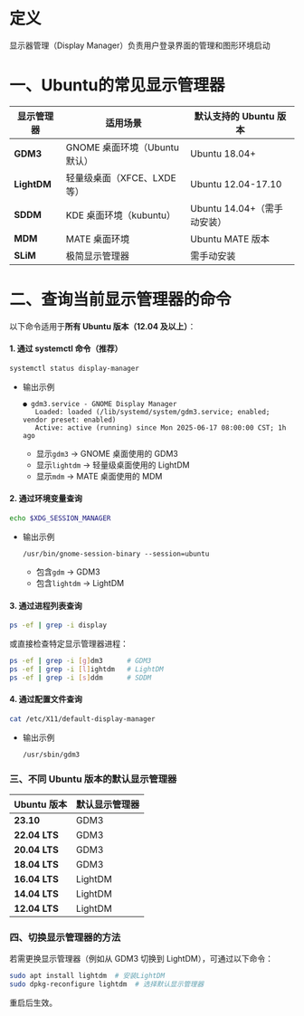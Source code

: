 # 定义

显示器管理（Display Manager）负责用户登录界面的管理和图形环境启动

# 一、Ubuntu的常见显示管理器

| 显示管理器  | 适用场景                      | 默认支持的 Ubuntu 版本      |
| ----------- | ----------------------------- | --------------------------- |
| **GDM3**    | GNOME 桌面环境（Ubuntu 默认） | Ubuntu 18.04+               |
| **LightDM** | 轻量级桌面（XFCE、LXDE 等）   | Ubuntu 12.04-17.10          |
| **SDDM**    | KDE 桌面环境（kubuntu）       | Ubuntu 14.04+（需手动安装） |
| **MDM**     | MATE 桌面环境                 | Ubuntu MATE 版本            |
| **SLiM**    | 极简显示管理器                | 需手动安装                  |

# 二、查询当前显示管理器的命令

以下命令适用于**所有 Ubuntu 版本（12.04 及以上）**：

#### **1. 通过 systemctl 命令（推荐）**

```bash
systemctl status display-manager
```

- 输出示例

  ```plaintext
  ● gdm3.service - GNOME Display Manager
     Loaded: loaded (/lib/systemd/system/gdm3.service; enabled; vendor preset: enabled)
     Active: active (running) since Mon 2025-06-17 08:00:00 CST; 1h ago
  ```

  - 显示`gdm3` → GNOME 桌面使用的 GDM3
  - 显示`lightdm` → 轻量级桌面使用的 LightDM
  - 显示`mdm` → MATE 桌面使用的 MDM

#### **2. 通过环境变量查询**

```bash
echo $XDG_SESSION_MANAGER
```

- 输出示例

  ```plaintext
  /usr/bin/gnome-session-binary --session=ubuntu
  ```

  - 包含`gdm` → GDM3
  - 包含`lightdm` → LightDM

#### **3. 通过进程列表查询**

```bash
ps -ef | grep -i display
```

或直接检查特定显示管理器进程：

```bash
ps -ef | grep -i [g]dm3      # GDM3
ps -ef | grep -i [l]ightdm   # LightDM
ps -ef | grep -i [s]ddm      # SDDM
```

#### **4. 通过配置文件查询**

```bash
cat /etc/X11/default-display-manager
```

- 输出示例

  ```plaintext
  /usr/sbin/gdm3
  ```

### **三、不同 Ubuntu 版本的默认显示管理器**

| Ubuntu 版本   | 默认显示管理器 |
| ------------- | -------------- |
| **23.10**     | GDM3           |
| **22.04 LTS** | GDM3           |
| **20.04 LTS** | GDM3           |
| **18.04 LTS** | GDM3           |
| **16.04 LTS** | LightDM        |
| **14.04 LTS** | LightDM        |
| **12.04 LTS** | LightDM        |

### **四、切换显示管理器的方法**

若需更换显示管理器（例如从 GDM3 切换到 LightDM），可通过以下命令：

```bash
sudo apt install lightdm  # 安装LightDM
sudo dpkg-reconfigure lightdm  # 选择默认显示管理器
```

重启后生效。
